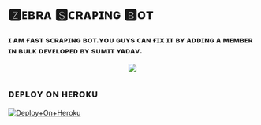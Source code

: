 # 🆉︎ᴇʙʀᴀ 🆂︎ᴄʀᴀᴘɪɴɢ 🅱︎ᴏᴛ

### ɪ ᴀᴍ ғᴀsᴛ sᴄʀᴀᴘɪɴɢ ʙᴏᴛ.ʏᴏᴜ ɢᴜʏs ᴄᴀɴ ғɪx ɪᴛ ʙʏ ᴀᴅᴅɪɴɢ ᴀ ᴍᴇᴍʙᴇʀ ɪɴ ʙᴜʟᴋ ᴅᴇᴠᴇʟᴏᴘᴇᴅ ʙʏ sᴜᴍɪᴛ ʏᴀᴅᴀᴠ.

<p align="center"><a href="https://t.me/World_FriendShip_Zone"><img src="https://te.legra.ph/file/216d1d03d2557323314fb.jpg"></a></p>


## ᴅᴇᴘʟᴏʏ ᴏɴ ʜᴇʀᴏᴋᴜ
 
[![Deploy+On+Heroku](https://www.herokucdn.com/deploy/button.svg)](https://heroku.com/deploy?template=https://github.com/Zebra012/Z3BRA-SCRAPING-BOT)


